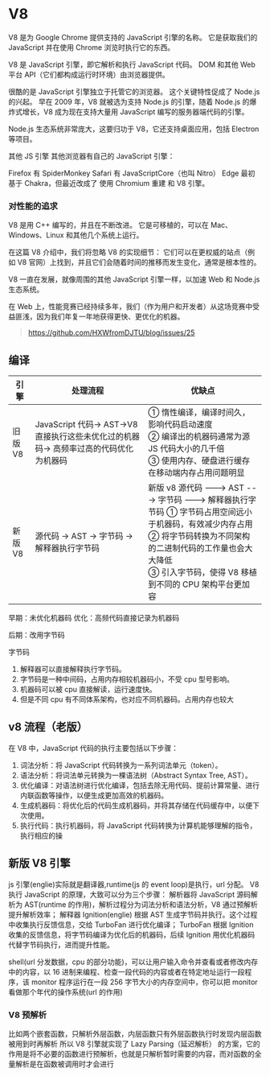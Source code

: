 # V8

V8 是为 Google Chrome 提供支持的 JavaScript 引擎的名称。 它是获取我们的 JavaScript 并在使用 Chrome 浏览时执行它的东西。

V8 是 JavaScript 引擎，即它解析和执行 JavaScript 代码。 DOM 和其他 Web 平台 API（它们都构成运行时环境）由浏览器提供。

很酷的是 JavaScript 引擎独立于托管它的浏览器。 这个关键特性促成了 Node.js 的兴起。 早在 2009 年，V8 就被选为支持 Node.js 的引擎，随着 Node.js 的爆炸式增长，V8 成为现在支持大量用 JavaScript 编写的服务器端代码的引擎。

Node.js 生态系统非常庞大，这要归功于 V8，它还支持桌面应用，包括 Electron 等项目。

其他 JS 引擎
其他浏览器有自己的 JavaScript 引擎：

Firefox 有 SpiderMonkey
Safari 有 JavaScriptCore（也叫 Nitro）
Edge 最初基于 Chakra，但最近改成了 使用 Chromium 重建 和 V8 引擎。

### 对性能的追求

V8 是用 C++ 编写的，并且在不断改进。 它是可移植的，可以在 Mac、Windows、Linux 和其他几个系统上运行。

在这篇 V8 介绍中，我们将忽略 V8 的实现细节： 它们可以在更权威的站点（例如 V8 官网）上找到，并且它们会随着时间的推移而发生变化，通常是根本性的。

V8 一直在发展，就像周围的其他 JavaScript 引擎一样，以加速 Web 和 Node.js 生态系统。

在 Web 上，性能竞赛已经持续多年，我们（作为用户和开发者）从这场竞赛中受益匪浅，因为我们年复一年地获得更快、更优化的机器。

> https://github.com/HXWfromDJTU/blog/issues/25

## 编译

| 引擎    | 处理流程                                                                              | 优缺点                                                                                                                                                                                                                              |
| ------- | ------------------------------------------------------------------------------------- | ----------------------------------------------------------------------------------------------------------------------------------------------------------------------------------------------------------------------------------- |
| 旧版 V8 | JavaScript 代码-> AST->V8 直接执行这些未优化过的机器码-> 高频率过高的代码优化为机器码 | ① 惰性编译，编译时间久，影响代码启动速度 <br/> ② 编译出的机器码通常为源 JS 代码大小的几千倍 <br/> ③ 使用内存、硬盘进行缓存在移动端内存占用问题明显                                                                                  |
| 新版 V8 | 源代码 -> AST -> 字节码 -> 解释器执行字节码                                           | 新版 v8 源代码 ---> AST ---> 字节码 ---> 解释器执行字节码 ① 字节码占用空间远小于机器码，有效减少内存占用 <br/> ② 将字节码转换为不同架构的二进制代码的工作量也会大大降低 <br/> ③ 引入字节码，使得 V8 移植到不同的 CPU 架构平台更加容 |

早期：未优化机器码
优化：高频代码直接记录为机器码

后期：改用字节码

字节码

1. 解释器可以直接解释执行字节码。
2. 字节码是一种中间码，占用内存相较机器码小，不受 cpu 型号影响。
3. 机器码可以被 cpu 直接解读，运行速度快。
4. 但是不同 cpu 有不同体系架构，也对应不同机器码。占用内存也较大

## v8 流程（老版）

在 V8 中，JavaScript 代码的执行主要包括以下步骤：

1. 词法分析：将 JavaScript 代码转换为一系列词法单元（token）。
2. 语法分析：将词法单元转换为一棵语法树（Abstract Syntax Tree, AST）。
3. 优化编译：对语法树进行优化编译，包括去除无用代码、提前计算常量、进行内联函数等操作，以便生成更加高效的机器码。
4. 生成机器码：将优化后的代码生成机器码，并将其存储在代码缓存中，以便下次使用。
5. 执行代码：执行机器码，将 JavaScript 代码转换为计算机能够理解的指令，执行相应的操

## 新版 V8 引擎

js 引擎(englie)实际就是翻译器,runtime(js 的 event loop)是执行，url 分配。
V8 执行 JavaScript 的原理，大致可以分为三个步骤：
解析器将 JavaScript 源码解析为 AST(runtime 的作用)，解析过程分为词法分析和语法分析，V8 通过预解析提升解析效率；
解释器 Ignition(englie) 根据 AST 生成字节码并执行。这个过程中收集执行反馈信息，交给 TurboFan 进行优化编译；
TurboFan 根据 Ignition 收集的反馈信息，将字节码编译为优化后的机器码，后续 Ignition 用优化机器码代替字节码执行，进而提升性能。

shell(url 分发数据，cpu 的部分功能)，可以让用户输入命令并查看或者修改内存中的内容，以 16 进制来编程、检查一段代码的内容或者在特定地址运行一段程序，该 monitor 程序运行在一段 256 字节大小的内存空间中，你可以把 monitor 看做那个年代的操作系统(url 的作用)

### V8 预解析

比如两个嵌套函数，只解析外层函数，内层函数只有外层函数执行时发现内层函数被用到时再解析
所以 V8 引擎就实现了 Lazy Parsing（延迟解析） 的方案，它的作用是将不必要的函数进行预解析，也就是只解析暂时需要的内容，而对函数的全量解析是在函数被调用时才会进行
